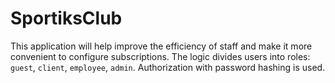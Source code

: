 # SportiksClub
This application will help improve the efficiency of staff and make it more convenient to configure subscriptions.
The logic divides users into roles: `guest`, `client`, `employee`, `admin`.
Authorization with password hashing is used.
